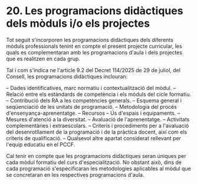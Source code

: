 # 20. Les programacions didàctiques dels mòduls i/o els projectes

Tot seguit s'incorporen les programacions didàctiques dels diferents mòduls professionals tenint en compte el present projecte curricular, les quals es complementaran amb les programacions d'aula i dels projectes que es realitzen en cada grup.

Tal i com s'indica ne l'article 9.2 del Decret 114/2025 de 29 de juliol, del Consell, les programacions didàctiques inclouran:

– Dades identificatives, marc normatiu i contextualització del mòdul.
– Relació entre els estàndards de competència i els mòduls del cicle formatiu.
– Contribució dels RA a les competències generals.
– Esquema general i seqüenciació de les unitats de programació.
– Metodologia del procés d'ensenyança-aprenentatge.
– Recursos
– Ús d'espais i equipaments.
– Mesures d'atenció a la diversitat.
– Avaluació de l'aprenentatge.
– Activitats complementàries i extraescolars.
– Criteris i procediments per a l'avaluació del desenrotllament de la programació i de la pràctica docent, així com els criteris de qualificació.
– Qualsevol altre apartat considerat rellevant per l'equip educatiu en el PCCF.

Cal tenir en compte que les programacions didàctiques seran úniques per cada mòdul formatiu del curs d'especialització. No obstant això, dins de cada programació s'especificaran les metodologies aplicables al mòdul que se concretaran en les respectives programacions d'aula.
